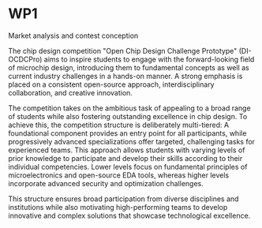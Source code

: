 # WP1
Market analysis and contest conception

The chip design competition "Open Chip Design Challenge Prototype" (DI-OCDCPro) aims to inspire students to engage with the forward-looking field of microchip design, introducing them to fundamental concepts as well as current industry challenges in a hands-on manner. A strong emphasis is placed on a consistent open-source approach, interdisciplinary collaboration, and creative innovation.

The competition takes on the ambitious task of appealing to a broad range of students while also fostering outstanding excellence in chip design. To achieve this, the competition structure is deliberately multi-tiered: A foundational component provides an entry point for all participants, while progressively advanced specializations offer targeted, challenging tasks for experienced teams. This approach allows students with varying levels of prior knowledge to participate and develop their skills according to their individual competencies. Lower levels focus on fundamental principles of microelectronics and open-source EDA tools, whereas higher levels incorporate advanced security and optimization challenges.

This structure ensures broad participation from diverse disciplines and institutions while also motivating high-performing teams to develop innovative and complex solutions that showcase technological excellence.
